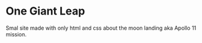 # One Giant Leap



Smal site made with only html and css about the moon landing aka Apollo 11 mission.
